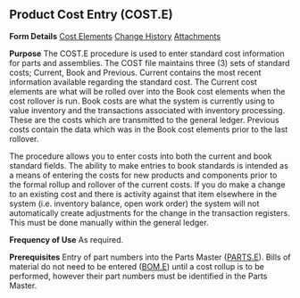 ## Product Cost Entry (COST.E)
<PageHeader />

**Form Details**
[Cost Elements](../COST-E-1/README.md)
[Change History](../COST-E-2/README.md)
[Attachments](../COST-E-3/README.md)

**Purpose**
The COST.E procedure is used to enter standard cost information for parts and
assemblies. The COST file maintains three (3) sets of standard costs; Current,
Book and Previous. Current contains the most recent information available
regarding the standard cost. The Current cost elements are what will be rolled
over into the Book cost elements when the cost rollover is run. Book costs are
what the system is currently using to value inventory and the transactions
associated with inventory processing. These are the costs which are
transmitted to the general ledger. Previous costs contain the data which was
in the Book cost elements prior to the last rollover.

The procedure allows you to enter costs into both the current and book
standard fields. The ability to make entries to book standards is intended as
a means of entering the costs for new products and components prior to the
formal rollup and rollover of the current costs. If you do make a change to an
existing cost and there is activity against that item elsewhere in the system
(i.e. inventory balance, open work order) the system will not automatically
create adjustments for the change in the transaction registers. This must be
done manually within the general ledger.

**Frequency of Use**
As required.

**Prerequisites**
Entry of part numbers into the Parts Master ([PARTS.E](../PARTS-E/README.md)). Bills of
material do not need to be entered ([BOM.E](../BOM-E/README.md)) until a cost rollup is
to be performed, however their part numbers must be identified in the Parts
Master.

<badge text= "Version 8.10.57 " vertical="middle" />

<PageFooter />
